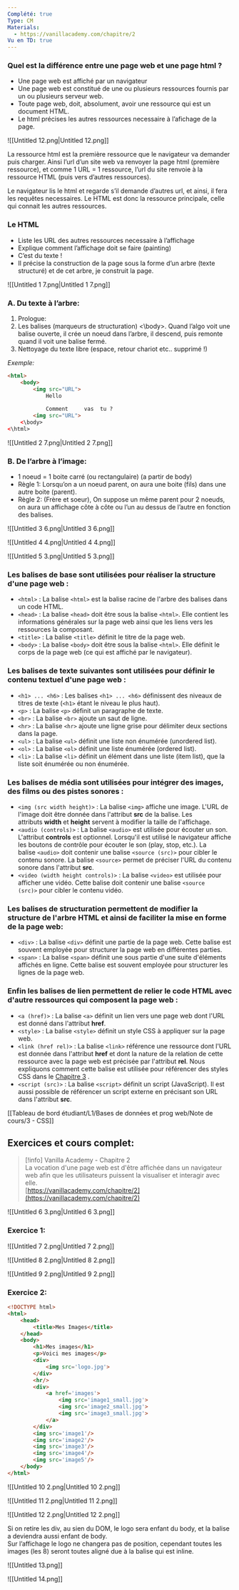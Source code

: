 ```yaml
---
Complété: true
Type: CM
Materials:
  - https://vanillacademy.com/chapitre/2
Vu en TD: true
---
```

### Quel est la différence entre une page web et une page html ?

- Une page web est affiché par un navigateur
- Une page web est constitué de une ou plusieurs ressources fournis par un ou plusieurs serveur web.
- Toute page web, doit, absolument, avoir une ressource qui est un document HTML.
- Le html précises les autres ressources necessaire à l’afichage de la page.

  

![[Untitled 12.png|Untitled 12.png]]

La ressource html est la première ressource que le navigateur va demander puis charger. Ainsi l’url d’un site web va renvoyer la page html (première ressource), et comme 1 URL = 1 ressource, l’url du site renvoie à la ressource HTML (puis vers d’autres ressources).

Le navigateur lis le html et regarde s’il demande d’autres url, et ainsi, il fera les requêtes necessaires. Le HTML est donc la ressource principale, celle qui connait les autres ressources.

  

### Le HTML

- Liste les URL des autres ressources necessaire à l’affichage
- Explique comment l’affichage doit se faire (painting)
- C’est du texte !
- Il précise la construction de la page sous la forme d’un arbre (texte structuré) et de cet arbre, je construit la page.

![[Untitled 1 7.png|Untitled 1 7.png]]

### A. Du texte à l’arbre:

1. Prologue: <!DOCTYPE html>
2. Les balises (marqueurs de structuration) <body><\body>. Quand l’algo voit une balise ouverte, il crée un noeud dans l’arbre, il descend, puis remonte quand il voit une balise fermé.
3. Nettoyage du texte libre (espace, retour chariot etc.. supprimé !)

_Exemple:_

```HTML
<html>
	<body>
		<img src="URL">
			Hello
			
			Comment     vas  tu ?
		<img src="URL">
	<\body>
<\html>
```

![[Untitled 2 7.png|Untitled 2 7.png]]

### B. De l’arbre à l’image:

- 1 noeud = 1 boite carré (ou rectangulaire) (a partir de body)
- Règle 1: Lorsqu’on a un noeud parent, on aura une boite (fils) dans une autre boite (parent).
- Règle 2: (Frère et soeur), On suppose un même parent pour 2 noeuds, on aura un affichage côte à côte ou l’un au dessus de l’autre en fonction des balises.

![[Untitled 3 6.png|Untitled 3 6.png]]

![[Untitled 4 4.png|Untitled 4 4.png]]

![[Untitled 5 3.png|Untitled 5 3.png]]

### Les balises de base sont utilisées pour réaliser la structure d'une page web :

- `<html>` : La balise `<html>` est la balise racine de l'arbre des balises dans un code HTML.
- `<head>` : La balise `<head>` doit être sous la balise `<html>`. Elle contient les informations générales sur la page web ainsi que les liens vers les ressources la composant.
- `<title>` : La balise `<title>` définit le titre de la page web.
- `<body>` : La balise `<body>` doit être sous la balise `<html>`. Elle définit le corps de la page web (ce qui est affiché par le navigateur).

  

### Les balises de texte suivantes sont utilisées pour définir le contenu textuel d'une page web :

- `<h1> ... <h6>` : Les balises `<h1> ... <h6>` définissent des niveaux de titres de texte (`<h1>` étant le niveau le plus haut).
- `<p>` : La balise `<p>` définit un paragraphe de texte.
- `<br>` : La balise `<br>` ajoute un saut de ligne.
- `<hr>` : La balise `<hr>` ajoute une ligne grise pour délimiter deux sections dans la page.
- `<ul>` : La balise `<ul>` définit une liste non énumérée (unordered list).
- `<ol>` : La balise `<ol>` définit une liste énumérée (ordered list).
- `<li>` : La balise `<li>` définit un élément dans une liste (item list), que la liste soit énumérée ou non énumérée.

  

### Les balises de média sont utilisées pour intégrer des images, des films ou des pistes sonores :

- `<img (src width height)>` : La balise `<img>` affiche une image. L'URL de l'image doit être donnée dans l'attribut **src** de la balise. Les attributs **width** et **height** servent à modifier la taille de l'affichage.
- `<audio (controls)>` : La balise `<audio>` est utilisée pour écouter un son. L'attribut **controls** est optionnel. Lorsqu'il est utilisé le navigateur affiche les boutons de contrôle pour écouter le son (play, stop, etc.). La balise `<audio>` doit contenir une balise `<source (src)>` pour cibler le contenu sonore. La balise `<source>` permet de préciser l'URL du contenu sonore dans l'attribut **src**.
- `<video (width height controls)>` : La balise `<video>` est utilisée pour afficher une vidéo. Cette balise doit contenir une balise `<source (src)>` pour cibler le contenu vidéo.

  

### Les balises de structuration permettent de modifier la structure de l'arbre HTML et ainsi de faciliter la mise en forme de la page web:

- `<div>` : La balise `<div>` définit une partie de la page web. Cette balise est souvent employée pour structurer la page web en différentes parties.
- `<span>` : La balise `<span>` définit une sous partie d'une suite d'éléments affichés en ligne. Cette balise est souvent employée pour structurer les lignes de la page web.

  

### Enfin les balises de lien permettent de relier le code HTML avec d'autre ressources qui composent la page web :

- `<a (href)>` : La balise `<a>` définit un lien vers une page web dont l'URL est donné dans l'attribut **href**.
- `<style>` : La balise `<style>` définit un style CSS à appliquer sur la page web.
- `<link (href rel)>` : La balise `<link>` référence une ressource dont l'URL est donnée dans l'attribut **href** et dont la nature de la relation de cette ressource avec la page web est précisée par l'attribut **rel**. Nous expliquons comment cette balise est utilisée pour référencer des styles CSS dans le [Chapitre 3](https://vanillacademy.com/chapitre/3) .
- `<script (src)>` : La balise `<script>` définit un script (JavaScript). Il est aussi possible de référencer un script externe en précisant son URL dans l'attribut **src**.

  

[[Tableau de bord étudiant/L1/Bases de données et prog web/Note de cours/3 - CSS]]

## Exercices et cours complet:

> [!info] Vanilla Academy - Chapitre 2  
> La vocation d'une page web est d'être affichée dans un navigateur web afin que les utilisateurs puissent la visualiser et interagir avec elle.  
> [https://vanillacademy.com/chapitre/2](https://vanillacademy.com/chapitre/2)  

![[Untitled 6 3.png|Untitled 6 3.png]]

### Exercice 1:

![[Untitled 7 2.png|Untitled 7 2.png]]

![[Untitled 8 2.png|Untitled 8 2.png]]

![[Untitled 9 2.png|Untitled 9 2.png]]

### Exercice 2:

```HTML
<!DOCTYPE html>
<html>
    <head>
        <title>Mes Images</title>
    </head>
    <body>
        <h1>Mes images</h1>
        <p>Voici mes images</p>
        <div>
            <img src='logo.jpg'>
        </div>
        <hr/>
        <div>
            <a href='images'>
                <img src='image1_small.jpg'>
                <img src='image2_small.jpg'>
                <img src='image3_small.jpg'>
            </a>
        </div>
        <img src='image1'/>
        <img src='image2'/>
        <img src='image3'/>
        <img src='image4'/>
        <img src='image5'/>
    </body>
</html>
```

![[Untitled 10 2.png|Untitled 10 2.png]]

![[Untitled 11 2.png|Untitled 11 2.png]]

![[Untitled 12 2.png|Untitled 12 2.png]]

Si on retire les div, au sien du DOM, le logo sera enfant du body, et la balise a deviendra aussi enfant de body.  
Sur l’affichage le logo ne changera pas de position, cependant toutes les images (les 8) seront toutes aligné due à la balise <a> qui est inline.  

![[Untitled 13.png]]

![[Untitled 14.png]]